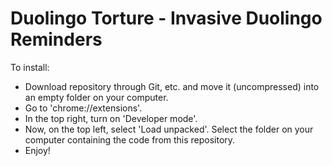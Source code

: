 # Duolingo Torture - Invasive Duolingo Reminders

To install:

- Download repository through Git, etc. and move it (uncompressed) into an empty folder on your computer.
- Go to 'chrome://extensions'.
- In the top right, turn on 'Developer mode'.
- Now, on the top left, select 'Load unpacked'. Select the folder on your computer containing the code from this repository.
- Enjoy!
